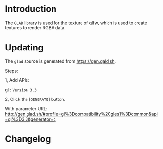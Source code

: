 # Introduction

The `GLAD` library is used for the texture of glfw, which is used to create textures to render RGBA data.

# Updating

The `glad` source is generated from https://gen.gald.sh.

Steps:

1, Add APIs:

gl : `Version 3.3`

2, Click the [`GENERATE`] button.

With parameter URL:
http://gen.glad.sh/#profile=gl%3Dcompatibility%2Cgles1%3Dcommon&api=gl%3D3.3&generator=c

# Changelog
